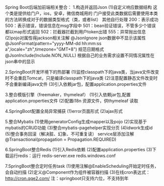 Spring Boot后端加前端相关整合：
1.构造并返回Json
(1)自定义响应数据结构
 	这个类是提供给门户，ios，安卓，微信商城用的
  	门户接受此类数据后需要使用本类的方法转换成对于的数据类型格式（类，或者list）
	其他自行处理
 	200：表示成功
 	500：表示错误，错误信息在msg字段中
 	501：bean验证错误，不管多少个错误都以map形式返回
 	502：拦截器拦截到用户token出错
 	555：异常抛出信息
(2)pojo对属性得jackson相关注解
    @JsonIgnore    json数据中不显示该属性
    @JsonFormat(pattern="yyyy-MM-dd hh:mm:ss a",locale="zh",timezone="GMT+8")  规范日期格式
    @JsonInclude(Include.NON_NULL)    根据自己的业务需求设置不同情况属性在json串中的显示
    
2.SpringBoot开发环境下的热部署
   (1)监控classpath下的java类，当java文件改变时不会重启Tomcat，只是编译classpath下的java类
   (2)注意配置静态文件改变时不会重新编译java文件
   (3)引入依赖jar包，配置application.properties文件

3.整合模版引擎（freemaker，thymeleaf）
   (1)引入依赖jar包,配置application.properties文件
   (2)配置i18n 资源文件，供thymeleaf 读取

4.SpringBoot配置全局异常捕获
   (1)error页面形式
   (2)ajax形式

5.整合Mybatis
   (1)使用generatorConfig生成mapper以及pojo
   (2)实现基于mybatis的CRUD功能
   (3)整合mybatis-pagehelper实现分页
   (4)idwork生成id
   (5)整合事务回滚（解决脏、幻象、不可重复读） service层添加注解@Transactional(propagation = Propagation.REQUIRED)
   
6.SpringBoot整合Redis
   (1)引入Redis依赖
   (2)配置application.properties
   (3)下载运行redis：运行 redis-server.exe redis.windows.conf
   
7.SpringBoot整合定时任务task
   (1)使用注解@EnableScheduling开始定时任务，会自动扫描
   (2)定义@Component作为组件被容器扫描
   (3)在线cron表达式：http://cron.qqe2.com/   注：springboot只支持六位，不支持到年
